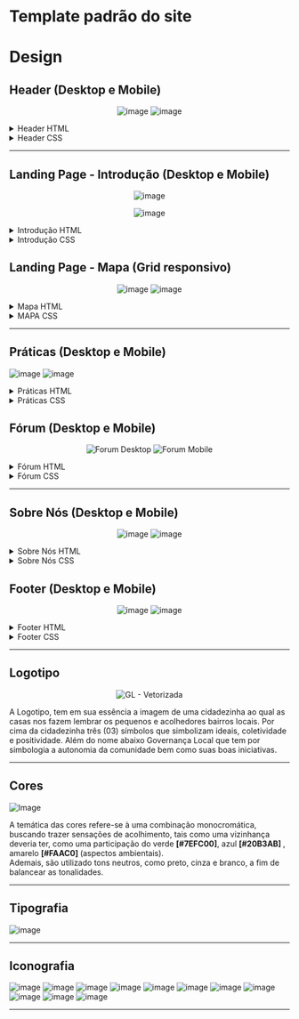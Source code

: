 # Template padrão do site

# Design


## Header (Desktop e Mobile)
<div align="center">

![image](https://user-images.githubusercontent.com/127517961/236696848-bbb42f1a-7735-4ade-9fe4-9bb0531d5a15.png)
![image](https://user-images.githubusercontent.com/127517961/236696891-f916b20a-e60b-4454-986e-c8a28e748c0a.png)

 </div> 
 
 <details>
  <summary>Header HTML</summary>

  ```html
  <header>
        <div class="imagem-header"> <!-- Paulo -->
            <img width="200" height="180" src="https://raw.githubusercontent.com/ICEI-PUC-Minas-PMV-SI/pmv-si-2023-1-e1-proj-web-t5-governanca-local/main/src/src/logo/GL%20-%20PGN.png" alt="logo do projeto governança local">
        </div>
    <nav>
        <ul>
            <li><img widht="30" height="30" src="https://raw.githubusercontent.com/ICEI-PUC-Minas-PMV-SI/pmv-si-2023-1-e1-proj-web-t5-governanca-local/97c12341bd278b747feafe1f3401eb34059306cb/src/src/Icons/solidariedade.png" alt="Ícone de Projeto">
                <a href="#front">Projeto</a></li>
            <li><img widht="30" height="30" src="https://raw.githubusercontent.com/ICEI-PUC-Minas-PMV-SI/pmv-si-2023-1-e1-proj-web-t5-governanca-local/a320ac9e1d7e7b46f4d2bfcab7e85d8bcbc39349/src/src/Icons/ecologia.png" alt="Ícone de Boas Práticas">
                <a href="#prat">Práticas</a></li>
            <li><img widht="30" height="30" src="https://raw.githubusercontent.com/ICEI-PUC-Minas-PMV-SI/pmv-si-2023-1-e1-proj-web-t5-governanca-local/main/src/src/Icons/Icon-Pin.png" alt="Ícone do Mapa">
                <a href="#mapa">Mapa</a></li>
            <li><img widht="30" height="30" src="https://raw.githubusercontent.com/ICEI-PUC-Minas-PMV-SI/pmv-si-2023-1-e1-proj-web-t5-governanca-local/main/src/src/Icons/Icon-Pessoas.png" alt="Ícone de Pessoas">
                <a href="#forumm">Fórum</a></li>
            <li><img widht="30" height="30" src="https://user-images.githubusercontent.com/127517961/234959722-b351f518-23ea-4d90-bce4-0227c61167f5.png" alt="Ícone de Resumo">
                <a href="#sobre">Sobre nós</a></li>
            <li><img widht="30" height="30" src="https://raw.githubusercontent.com/ICEI-PUC-Minas-PMV-SI/pmv-si-2023-1-e1-proj-web-t5-governanca-local/main/src/src/Icons/Icon-Conta.png" alt="Ícone de Conta">
                <a href="#">Entrar</a></li>
        </ul>
     </nav>
    </header>
  ```
  </details>
  
   <details>
  <summary>Header CSS</summary>

  ```css
  header{
    display: flex;
    justify-content: space-between;
    align-items: center;
    width: 100%;
    background-color: #20b3ab;

}
.imagem-header img {
    margin: 20px 10px;
    border-radius: 3px;
    box-shadow: 16px 16px black;
}

header ul {
    justify-content: center;
    margin-right: 20px;
    gap: 23px;
    list-style: none;
    display: flex;  
    width: 100%;
    padding: 0px;
}
header ul img {
    display: inline;
    align-self: center;

}
header ul li {
    display: flex;
    align-items: center;
    width: 100px;
    cursor: pointer;
    font-family: 'Poppins', sans-serif;
    font-weight: 900;
    transition:0.3s;
}
header ul a{
    display: inline;
    text-decoration: none;
    text-align: justify;
    width: 1vw;   
    color: black;
    padding: 1px;
    margin: 1px;
}
header ul a:hover {
    color: orange;
}
@media (max-width:900px) {

    header{
        flex-direction: column;
    }
    header ul{
        flex-direction: column;
        place-self: center;
    }
}
  ```
  </details>
  
--------------------------------------------------------------------------------------------------------------------------------------------------
## Landing Page - Introdução (Desktop e Mobile)
<div align="center">
 
![image](https://user-images.githubusercontent.com/128330026/236703544-620a7b25-2766-4b14-80f1-5d96c666fce0.png)
 
![image](https://user-images.githubusercontent.com/128330026/236703565-8504af19-6ce3-47bd-9163-d61434442629.png)
 
</div>

<details>
 <summary>Introdução HTML</summary>
 
 ```html
 
     <section class="frontlanding" id="front">
        <article class="proposta">
            <h1>Governança Local</h1>
                <p> A proposta surge pela alta necessidade de organização entre os bairros e de seus moradores, que, em decorrência da negligência estatal, cidadãos como nós 
                    somos os mais prejudicados. Essa aplicação busca integrar pessoas através do mapa interativo, pelo fórum e também pelas práticas de boas convivências disponibilizadas. <br>
                    <strong> Venha fazer parte do nosso time!</strong>
                </p>
        </article><!-- Começo da Parte Gabriel-->
        <aside class="imagem-inicial">
            <img width="250" src="https://raw.githubusercontent.com/ICEI-PUC-Minas-PMV-SI/pmv-si-2023-1-e1-proj-web-t5-governanca-local/660817046cb4582ce8b6ced350a57e671a3517ae/src/src/Icons/pessoas.png">
        </aside>    
    </section>
 
 ```
 
 </details>
 <details>
 <summary>Introdução CSS</summary>
 
 ```css
 /* Parte do Lucas */

.frontlanding{
    background-color: whitesmoke;
    padding: 20px 0;
    width: 100%;
    display: flex;
}

.proposta{
    width: 70%;
    align-items: center;
    justify-content: center;
    text-align: justify;
    margin: 0 2rem;
}

.proposta h1{
    border-bottom: 1px solid black;
    font-size: 6vw;
}
.imagem-inicial{
    width: 50%;
    display: flex;
    justify-content: center;
    align-items: center;
}

.imagem-inicial img {
    display: flex;
    width: 90%;
    justify-content: center;
    align-self: center;
    box-shadow: 1px 0 10px black;
    border-radius: 4px;
}


@media (max-width:900px) {
    .frontlanding{
        flex-direction: column;
    }

    .proposta{
        margin: 0 auto;
        width: 100%;
        text-align: center;
    }

    .imagem-inicial{
        place-self: center;
    }

}
 ```
 </details>

## Landing Page - Mapa (Grid responsivo)
<div align="center">
  
![image](https://user-images.githubusercontent.com/128330026/236692092-d5cef249-0387-4ed6-8d1c-3cef1a059e48.png)
![image](https://user-images.githubusercontent.com/128330026/236692145-2ffd3b30-349a-40d7-973f-4b04a41fdcaf.png)
  
</div>

<details>
  <summary>Mapa HTML</summary>

  ```html
  <section id="mapa"><!-- Começo da Parte do Victor
    Sessão do MAPA-->
        <article id="articlemapa">
            <div class="TituloMapa"><h2>Gostaria de acessar o seu mapa?</h2></div>
            <img id="landingpage-image-mapa" width="250" src="https://raw.githubusercontent.com/ICEI-PUC-Minas-PMV-SI/pmv-si-2023-1-e1-proj-web-t5-governanca-local/main/src/src/imgs/landingpage-image-mapa.png" alt="Imagem dos mapas">
            <div class="botaoCliqueAqui">
                
                <p>Clique Aqui!</p>
                
            </div>
        </article>
    </section><!--Fim da Parte do Victor-->
  ```
  </details>
  
  <details>
  <summary>MAPA CSS</summary>

  ```css
/* Começo da parte do Victor
Sessão do MAPA da Landing Page */
#articlemapa {
    display: grid;
    grid-template-columns: 1fr 20px 1fr;
    grid-template-rows: 50% 50%;
    background-color: lightgray;
    margin: 0px;
    box-sizing: border-box;
    padding: 5%;
    width: 100%;

}
#landingpage-image-mapa {
    order: 1;
    width: 80%;
    max-width: 350px;
    grid-column:1;
    grid-row-start: 1;
    grid-row-end: 3;
    outline: 2px solid black;
    place-self: center;
}
.TituloMapa {
    width: 90%;
    order: 2;
    grid-column: 3;
    grid-row: 1;
    place-self: center;
    align-self:center;
    text-align: center;
}
.TituloMapa h2 {
    font-size: 3vw;
    margin: 1%;
    }
.botaoCliqueAqui {
    order: 3;
    grid-column: 3;
    grid-row: 2;
    text-align: center;
    color: white;
    border: 10px #20b3ab;
    outline: 0.5vw solid black;
    background-color: #20b3ab;
    padding: 0px 5%;
    margin: 1%;
    place-self: center; 
    cursor: pointer;
    transition:0.3s;
}
.botaoCliqueAqui p {
    margin: 2% 5%;
    font-size: 2vw;
    font-family: 'Poppins', sans-serif;
}
.botaoCliqueAqui:hover {
    background-color: orange;
}
/*Fim da parte do Victor*/
```
</details>

--------------------------------------------------------------------------------------------------------------------------------------------------
## Práticas (Desktop e Mobile)
![image](https://user-images.githubusercontent.com/102264520/236702496-641666e3-82eb-444e-9741-2578ce1ea341.png)
![image](https://user-images.githubusercontent.com/102264520/236703221-d33f0113-1d2b-4d92-b4ba-127a1533d2aa.png)
<details>
  <summary>Práticas HTML</summary>

  ```html
   </article><!-- Começo da Parte Gabriel-->
        <aside class="imagem-inicial">
            <img width="250" src="https://raw.githubusercontent.com/ICEI-PUC-Minas-PMV-SI/pmv-si-2023-1-e1-proj-web-t5-governanca-local/660817046cb4582ce8b6ced350a57e671a3517ae/src/src/Icons/pessoas.png">
        </aside>    
    </section>
    <section class="praticas" id="prat">
      <aside id="imagempraticas">
        <img width="600"
          src="https://user-images.githubusercontent.com/102264520/236566377-9b5c332d-250e-4e46-8bed-cd260c5c7b04.png"
          alt="Imagem das boa práticas">
      </aside>
      <div id="textopraticas">
        <h2>Confira práticas <br> de boa convivência</h2>
        <input class="btn" type="button" value="EXPLORE">
      </div>
    </section><!--Final da Parte do Gabriel-->  
  ```
  </details>
  
  <details>
  <summary>Práticas CSS</summary>

  ```css
  .praticas{
display: flex;
background-color: #ececec;
padding: 20px 0;
}

#imagempraticas{
    display: flex;
    align-items: center;
    justify-content: center;
}


#imagempraticas img{
width: 50vw;
align-items: center;
justify-content: center;
}
   
#textopraticas {
align-items: center;
justify-content: center;
text-align: center;
width: 50%;
}

.btn{
    margin-top: 20px ;
width: 50%;
height: 70px;
border: 3px solid black;
cursor: pointer;
font-family: 'Poppins', sans-serif;
font-weight: 900;
background-color: #FAC710;
transition:0.3s;
}
.btn:hover{
    background-color: #20b3ab;
}

#textopraticas h2 {
font-size: 40pt;
text-align: center;
margin: 0;
}
  ```
</details>
  
## Fórum (Desktop e Mobile)

<div align="center">

![Forum Desktop](https://user-images.githubusercontent.com/128436722/236691427-212c4cee-6cb1-4076-889f-e038fad0f1b3.png)
![Forum Mobile](https://user-images.githubusercontent.com/128436722/236691431-75e64f3a-f5e2-4169-8576-b3022b015de6.png)

</div>

<details>
  <summary>Fórum HTML</summary>

  ```html
   <section class="forum-section" id="forumm"><!--Início Wesney-->
        <article id="articleforum">
            <img id="picforum" width="450" src="https://raw.githubusercontent.com/ICEI-PUC-Minas-PMV-SI/pmv-si-2023-1-e1-proj-web-t5-governanca-local/main/src/src/imgs/landingpage-image-forum.png" alt="Imagem do fórum">
        </article>
           <div class="Forum">
            <h2>Tenha acesso ao <br> nosso fórum!</h2>
           <p>Para prosseguir, faça o seu <a href="#"><strong>cadastro</strong></a>!<br>
            É rápido e fácil.</p>
            <input class="btn2" type="button" value="FORUM">
        </div>
    </section><!--Fim Wesney-->
  ```
  </details>
  
  <details>
  <summary>Fórum CSS</summary>

  ```css
  .forum-section {
    display: flex ;
    background-color: #e6e6e6;
    width: 100%;
    padding: 20px 0;
}

#articleforum{
    display: flex;
    justify-content: center;
    align-items: center;
    width: 60%;

}

.Forum{
    width: 60%;
    place-self: center;
    justify-content: center;
    align-items: center;
}


.btn2 {
        align-items: center;
        justify-content: center;
        width: 250px;
        height: 80px;
        border: 3px solid black;
        cursor: pointer;
        font-family: 'Poppins', sans-serif;
        font-weight: 900;
        color: white;
        background-color: #20b3ab
}

.btn2:hover {
background-color: #FAC710;
}

.forum h2 {
    font-size: 40px;
    justify-content: center ;
}

@media (max-width:900px) {
    
    .forum-section{
        flex-direction: column;
        padding-bottom: 20px;
    }

    .btn2{
        width: 80%;
        justify-content: center;
        align-items: center;
    }

    #articleforum{
        width: 100%;
        align-items: center;
        justify-content: center;
        place-self: center;
    }

    #picforum{
        width: 70%;
    }
}

  ```
  </details>
  
--------------------------------------------------------------------------------------------------------------------------------------------------

## Sobre Nós (Desktop e Mobile)

<div align="center">
  
![image](https://user-images.githubusercontent.com/127517961/236687405-0ee2f9f6-2ad8-4601-b98c-4d32f6d091c8.png)
![image](https://user-images.githubusercontent.com/127517961/236687513-d3728986-75f8-42ba-8f07-a5dd49260848.png)
  
</div>


<details>
  <summary>Sobre Nós HTML</summary>

  ```html
<section class="section-sobre" id="sobre">
        <aside class="h1-texto">
            <h1>Quem Somos? <br> <span>Onde vivemos?</span><br> <span class=linha>------------</span></h1>
        </aside>
    <article class="membros-imagens">
                    <ul>
                        <li><a href="https://www.linkedin.com/in/pedro-henrique-nunes-642211263/" target="_blank"><img class="pedro" src="https://raw.githubusercontent.com/ICEI-PUC-Minas-PMV-SI/pmv-si-2023-1-e1-proj-web-t5-governanca-local/df0ef5d8e2d40a0b28cecdba4610606d70d48bb4/src/src/imgs/me.jpg" alt="Pedro"></a> </li>
                        <li><a href="https://www.linkedin.com/in/victorhvasquez/" target="_blank"><img src="https://raw.githubusercontent.com/ICEI-PUC-Minas-PMV-SI/pmv-si-2023-1-e1-proj-web-t5-governanca-local/df0ef5d8e2d40a0b28cecdba4610606d70d48bb4/src/src/imgs/victor.jpg" alt="Victor"></a></li>
                    </ul>
                    <ul>
                        <li><a href="#"><img src="https://raw.githubusercontent.com/ICEI-PUC-Minas-PMV-SI/pmv-si-2023-1-e1-proj-web-t5-governanca-local/df0ef5d8e2d40a0b28cecdba4610606d70d48bb4/src/src/imgs/gabriel.jpg" target="_blank" alt="Gabriel"></a></li>
                        <li><a href="http://"><img src="https://raw.githubusercontent.com/ICEI-PUC-Minas-PMV-SI/pmv-si-2023-1-e1-proj-web-t5-governanca-local/df0ef5d8e2d40a0b28cecdba4610606d70d48bb4/src/src/imgs/Lucas.jpg"  target="_blank" alt="Lucas"></a></li>
                    </ul>
                        <ul>
                        <li><a href="#"><img src="https://raw.githubusercontent.com/ICEI-PUC-Minas-PMV-SI/pmv-si-2023-1-e1-proj-web-t5-governanca-local/df0ef5d8e2d40a0b28cecdba4610606d70d48bb4/src/src/imgs/file.jpg" target="_blank" alt="Wesney"></a></li>
                        <li><a href="#"><img src="https://raw.githubusercontent.com/ICEI-PUC-Minas-PMV-SI/pmv-si-2023-1-e1-proj-web-t5-governanca-local/df0ef5d8e2d40a0b28cecdba4610606d70d48bb4/src/src/imgs/Paulo.jpg"  target="_blank" alt="Paulo"></a></li>
                    </ul>
                </ul>
    </article>
    </section>
  ```
</details>


<details>
  <summary>Sobre Nós CSS</summary>

  ```css
  .section-sobre{
    display: grid;
    grid-template-columns: 2fr 1fr;
    grid-column-gap: 20px;
    grid-template-areas: "titulo criadores";
    background-color: whitesmoke;
    padding: 20px 0;
}

.h1-texto{
    grid-area: "titulo";
}

.membros-imagens{
    grid-area: "criadores";
}

.h1-texto{
    display: flex;
    justify-content: center;
    align-items: center;
    font-size: 40pt;
}

.h1-texto span{
    color: rgb(104, 99, 99);
}

.membros-imagens{
    display: flex;
    grid-template-columns: 33% 33% 33%;

                         
}

.membros-imagens ul {
    list-style:none;
    padding: 0px 10px;

}

.membros-imagens img{
    border-radius: 1000px;
    margin-top: 20px;
    box-shadow: 10px 10px black;
    width: 100%;
    transition:0.3s;
}

.membros-imagens img:hover{
    box-shadow: 10px 10px orange;
}


@media (max-width:900px) {
    .section-sobre{
        grid-template-columns: 1fr;
        grid-template-rows: 1fr;
        grid-template-areas: "titulo"
                             "criadores";
    }
    .membros-imagens ul {
        padding: 0px 10%;
    }
    .membros-imagens{
        display: grid;
        grid-area: "criadores";
        place-self: center;

    }

    .h1-texto{
        grid-area: "titulo";
        font-size: 30pt;
    }

    .h1-texto{
        display: flex;
        text-align: center;
        justify-content: center;
        align-items: center;
        font-size: 5vw;
    }

}
  ```
</details>

## Footer (Desktop e Mobile)

<div align="center">
  
![image](https://user-images.githubusercontent.com/127517961/236697155-75a2ad31-6f65-498f-9f4b-660be842cbcb.png)
![image](https://user-images.githubusercontent.com/127517961/236697220-b7ef01ae-84c1-4547-9dc8-a1e4e8f2f509.png)

</div>

 <details>
  <summary>Footer HTML</summary>

  ```html
  <footer>
        <img width="100" class="footer-logo-gov-local" src="https://raw.githubusercontent.com/ICEI-PUC-Minas-PMV-SI/pmv-si-2023-1-e1-proj-web-t5-governanca-local/main/src/src/logo/GL%20-%20PGN.png" alt="logo do projeto governança local">
        <h1>© Governança Local</h1>
        <img width="100" class="footer-logo-github" src="https://raw.githubusercontent.com/ICEI-PUC-Minas-PMV-SI/pmv-si-2023-1-e1-proj-web-t5-governanca-local/main/src/src/logo/logo-github.png" alt="logo do GitHub">
        <img width="100" class="footer-logo-pucminas" src="https://raw.githubusercontent.com/ICEI-PUC-Minas-PMV-SI/pmv-si-2023-1-e1-proj-web-t5-governanca-local/main/src/src/logo/logo-pucminas.png" alt="logo da PUC-Minas">
    </footer>
  ```
  </details>
  
  
  <details>
  <summary>Footer CSS</summary>

  ```css
  footer {
    display: grid;
    grid-template-columns: 1fr 2fr 1fr 1fr;
    grid-template-rows: 1fr;
    align-items: center;
    width: 100%;
    background-color: #20b3ab;
}
footer img {
    width: 30%;
    display: flex;
}
footer h1 {
    font-size: 3vw;
    justify-self: center;
    text-align: center;
}
.footer-logo-gov-local {
    grid-column: 1;
    width: 50%;
}
.footer-logo-github {
    padding-right: 20px;
    grid-column: 3;
    grid-row: 1;
    width: 50%;
    justify-self: end;
}
.footer-logo-pucminas {
    grid-column: 4;
    grid-row: 1;
    width: 50%;
    float: left;
    padding-left: 20px;
    margin-right: 20px;
    border-left: 1px solid rgb(70, 68, 68);
}
  ```
  </details>

--------------------------------------------------------------------------------------------------------------------------------------------------

## Logotipo
<div align="center">
  
![GL - Vetorizada](https://user-images.githubusercontent.com/128436722/234724914-6e5d3711-f001-4c06-8183-66de50f0bf36.svg)
</div>

A Logotipo, tem em sua essência a imagem de uma cidadezinha ao qual as casas nos fazem lembrar os pequenos e acolhedores bairros locais. Por cima da cidadezinha três (03) símbolos
que simbolizam ideais, coletividade e positividade. Além do nome abaixo Governança Local que tem por simbologia a autonomia da comunidade bem como suas boas iniciativas.

----------------------------------------------------------------------------------------------------------------------------------
## Cores

![Image](https://user-images.githubusercontent.com/127517961/234970673-d632a688-fb40-449b-87bf-4a1307232f7e.png)

A temática das cores refere-se à uma combinação monocromática, buscando trazer sensações de acolhimento, tais como uma vizinhança deveria ter, como uma participação do verde <strong> [#7EFC00]</strong>, azul <strong> [#20B3AB] </strong>, amarelo <strong> [#FAAC0] </strong> (aspectos ambientais). <br>
Ademais, são utilizado tons neutros, como preto, cinza e branco, a fim de balancear as tonalidades.

----------------------------------------------------------------------------------------------------------------------------------

## Tipografia
![image](https://user-images.githubusercontent.com/127517961/234681452-40970274-6afd-4823-8dad-45cd77583f70.png)

----------------------------------------------------------------------------------------------------------------------------------

## Iconografia

<div width="100%">
  
![image](https://user-images.githubusercontent.com/127517961/235319075-3998ac3c-7702-43c8-9883-2fb6f46bec01.png)
![image](https://user-images.githubusercontent.com/127517961/235319635-5c807f3e-8094-4f91-b952-1eac0c128630.png)
![image](https://user-images.githubusercontent.com/127517961/235319313-708f3d5b-093f-4991-bd08-22c948fbe5d6.png)
![image](https://user-images.githubusercontent.com/127517961/235319426-496e45ec-e6f3-4176-ac04-f2e67614e23d.png)
![image](https://user-images.githubusercontent.com/127517961/235319473-2c334ea7-38a0-476e-abc4-7a64a638c4c1.png)
![image](https://user-images.githubusercontent.com/127517961/235319544-8a3d4ef1-15c3-48f8-8446-3e4b5a40bab4.png)
![image](https://user-images.githubusercontent.com/127517961/235319742-4cc2ad92-f2b1-470a-96a7-63451dfa0446.png)
![image](https://user-images.githubusercontent.com/127517961/235319788-2bfd3ae6-bf4c-4bed-a1fc-347a3db4611c.png)  
![image](https://user-images.githubusercontent.com/127517961/235319602-f5408486-3ef9-4277-a19c-270bb60487bf.png)
![image](https://user-images.githubusercontent.com/127517961/236059885-8312df63-d023-4903-bf71-0490f0bd3465.png)
![image](https://github.com/ICEI-PUC-Minas-PMV-SI/pmv-si-2023-1-e1-proj-web-t5-governanca-local/assets/127517961/208b67c2-38d0-46bf-8fcc-93e0a27ef5a0)




</div>

----------------------------------------------------------------------------------------------------------------------------------

